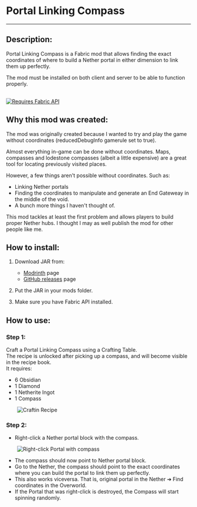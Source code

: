 # Portal Linking Compass

---

## Description:

Portal Linking Compass is a Fabric mod that allows finding the exact coordinates
of where to build a Nether portal in either dimension to link them up perfectly.

The mod must be installed on both client and server to be able to function properly.  

<div style="width: 200px;">
   <br />
    <a href="https://modrinth.com/mod/fabric-api">
        <img src="https://i.imgur.com/Ol1Tcf8.png" alt="Requires Fabric API" />
    </a>
</div>

## Why this mod was created:

The mod was originally created because I wanted to try and play the game without coordinates (reducedDebugInfo  gamerule set to true).  

Almost everything in-game can be done without coordinates. Maps, compasses and lodestone compasses (albeit a little expensive) are a great tool for locating previously visited places.  

However, a few things aren't possible without coordinates. Such as:
- Linking Nether portals
- Finding the coordinates to manipulate and generate an End Gateweay in the middle of the void.
- A bunch more things I haven't thought of.

This mod tackles at least the first problem and allows players to build proper Nether hubs.
I thought I may as well publish the mod for other people like me.


## How to install:
1. Download JAR from:
   - [Modrinth](https://modrinth/mod/portal-linking-compass) page
   - [GitHub releases](https://github.com/maxoduke/Portal-Linking-Compass/releases) page

2. Put the JAR in your mods folder.
3. Make sure you have Fabric API installed.


## How to use:

### Step 1:
Craft a Portal Linking Compass using a Crafting Table.  
The recipe is unlocked after picking up a compass, and will become visible in the recipe book.  
It requires:
- 6 Obsidian
- 1 Diamond
- 1 Netherite Ingot
- 1 Compass
<div style="margin-left: 30px; width: 300px;">
    <img src="https://maxoduke.me/assets/images/mods/portal-linking-compass/step1.jpg" alt="Craftin Recipe" />
</div>

### Step 2:
- Right-click a Nether portal block with the compass.
<div style="margin-left: 30px; width: 300px;">
    <img src="https://maxoduke.me/assets/images/mods/portal-linking-compass/step2.jpg" alt="Right-click Portal with compass" />
</div>

- The compass should now point to Nether portal block.  
- Go to the Nether, the compass should point to the exact coordinates where you can build the portal to link them up perfectly.
- This also works viceversa. That is, original portal in the Nether ➔ Find coordinates in the Overworld.
- If the Portal that was right-click is destroyed, the Compass will start spinning randomly. 
